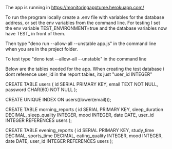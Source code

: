 The app is running in https://monitoringapptume.herokuapp.com/

To run the program locally create a .env file with variables for the database address, or set the env variables from the command line. For testing I set the env variable TEST_ENVIRONMENT=true and the database variables now have TEST_ in front of them.

Then type "deno run --allow-all --unstable app.js" in the command line when you are in the project folder.

To test type "deno test --allow-all --unstable" in the command line

Below are the tables needed for the app.
When creating the test database i dont reference user_id in the report tables, its just "user_id INTEGER"

CREATE TABLE users (
    id SERIAL PRIMARY KEY,
    email TEXT NOT NULL,
    password CHAR(60) NOT NULL
);

CREATE UNIQUE INDEX ON users((lower(email)));

CREATE TABLE morning_reports (
    id SERIAL PRIMARY KEY,
    sleep_duration DECIMAL,
    sleep_quality INTEGER,
    mood INTEGER,
    date DATE,
    user_id INTEGER REFERENCES users
);

CREATE TABLE evening_reports (
    id SERIAL PRIMARY KEY,
    study_time DECIMAL,
    sports_time DECIMAL,
    eating_quality INTEGER,
    mood INTEGER,
    date DATE,
    user_id INTEGER REFERENCES users
);


